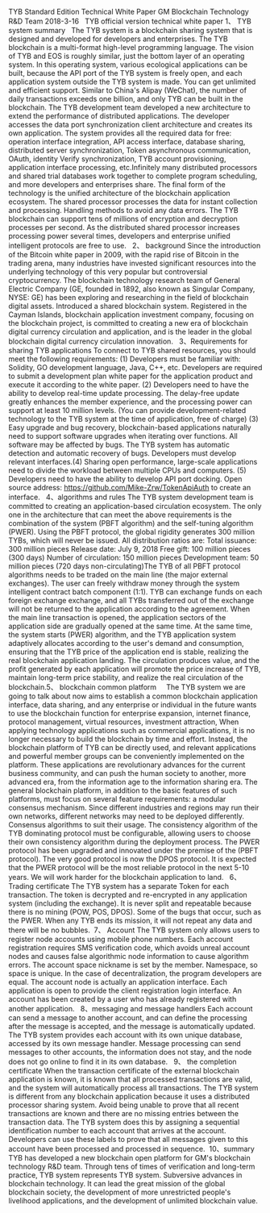 TYB Standard Edition Technical White Paper
GM Blockchain Technology R&D Team
2018-3-16
 
TYB official version technical white paper 
1、 TYB system summary
 
The TYB system is a blockchain sharing system that is designed and developed for developers and enterprises. The TYB blockchain is a multi-format high-level programming language.
The vision of TYB and EOS is roughly similar, just the bottom layer of an operating system. In this operating system, various ecological applications can be built, because the API port of the TYB system is freely open, and each application system outside the TYB system is made. You can get unlimited and efficient support. Similar to China's Alipay (WeChat), the number of daily transactions exceeds one billion, and only TYB can be built in the blockchain. The TYB development team developed a new architecture to extend the performance of distributed applications. The developer accesses the data port synchronization client architecture and creates its own application. The system provides all the required data for free: operation interface integration, API access interface, database sharing, distributed server synchronization, Token asynchronous communication, OAuth, identity Verify synchronization, TYB account provisioning, application interface processing, etc.Infinitely many distributed processors and shared trial databases work together to complete program scheduling, and more developers and enterprises share. The final form of the technology is the unified architecture of the blockchain application ecosystem. The shared processor processes the data for instant collection and processing. Handling methods to avoid any data errors. The TYB blockchain can support tens of millions of encryption and decryption processes per second. As the distributed shared processor increases processing power several times, developers and enterprise unified intelligent protocols are free to use.
 
2、 background
Since the introduction of the Bitcoin white paper in 2009, with the rapid rise of Bitcoin in the trading arena, many industries have invested significant resources into the underlying technology of this very popular but controversial cryptocurrency. The blockchain technology research team of General Electric Company (GE, founded in 1892, also known as Singular Company, NYSE: GE) has been exploring and researching in the field of blockchain digital assets. Introduced a shared blockchain system. Registered in the Cayman Islands, blockchain application investment company, focusing on the blockchain project, is committed to creating a new era of blockchain digital currency circulation and application, and is the leader in the global blockchain digital currency circulation innovation.
 
3、Requirements for sharing TYB applications
To connect to TYB shared resources, you should meet the following requirements:
(1) Developers must be familiar with: Solidity, GO development language, Java, C++, etc. Developers are required to submit a development plan white paper for the application product and execute it according to the white paper.
(2) Developers need to have the ability to develop real-time update processing. The delay-free update greatly enhances the member experience, and the processing power can support at least 10 million levels. (You can provide development-related technology to the TYB system at the time of application, free of charge)
(3) Easy upgrade and bug recovery, blockchain-based applications naturally need to support software upgrades when iterating over functions. All software may be affected by bugs. The TYB system has automatic detection and automatic recovery of bugs. Developers must develop relevant interfaces.(4) Sharing open performance, large-scale applications need to divide the workload between multiple CPUs and computers.
(5) Developers need to have the ability to develop API port docking.
Open source address: https://github.com/Mike-Zrw/TokenApiAuth to create an interface.
 
4、algorithms and rules
The TYB system development team is committed to creating an application-based circulation ecosystem. The only one in the architecture that can meet the above requirements is the combination of the system (PBFT algorithm) and the self-tuning algorithm (PWER).
Using the PBFT protocol, the global rigidity generates 300 million TYBs, which will never be issued. All distribution ratios are:
Total issuance: 300 million pieces
Release date: July 9, 2018
Free gift: 100 million pieces (300 days)
Number of circulation: 150 million pieces
Development team: 50 million pieces (720 days non-circulating)The TYB of all PBFT protocol algorithms needs to be traded on the main line (the major external exchanges). The user can freely withdraw money through the system intelligent contract batch component (1:1). TYB can exchange funds on each foreign exchange exchange, and all TYBs transferred out of the exchange will not be returned to the application according to the agreement. When the main line transaction is opened, the application sectors of the application side are gradually opened at the same time. At the same time, the system starts (PWER) algorithm, and the TYB application system adaptively allocates according to the user's demand and consumption, ensuring that the TYB price of the application end is stable, realizing the real blockchain application landing. The circulation produces value, and the profit generated by each application will promote the price increase of TYB, maintain long-term price stability, and realize the real circulation of the blockchain.5、 blockchain common platform
    The TYB system we are going to talk about now aims to establish a common blockchain application interface, data sharing, and any enterprise or individual in the future wants to use the blockchain function for enterprise expansion, internet finance, protocol management, virtual resources, investment attraction, When applying technology applications such as commercial applications, it is no longer necessary to build the blockchain by time and effort. Instead, the blockchain platform of TYB can be directly used, and relevant applications and powerful member groups can be conveniently implemented on the platform. These applications are revolutionary advances for the current business community, and can push the human society to another, more advanced era, from the information age to the information sharing era. The general blockchain platform, in addition to the basic features of such platforms, must focus on several feature requirements: a modular consensus mechanism. Since different industries and regions may run their own networks, different networks may need to be deployed differently. Consensus algorithms to suit their usage. The consistency algorithm of the TYB dominating protocol must be configurable, allowing users to choose their own consistency algorithm during the deployment process. The PWER protocol has been upgraded and innovated under the premise of the (PBFT protocol). The very good protocol is now the DPOS protocol. It is expected that the PWER protocol will be the most reliable protocol in the next 5-10 years. We will work harder for the blockchain application to land.
 
6、 Trading certificate
The TYB system has a separate Token for each transaction. The token is decrypted and re-encrypted in any application system (including the exchange). It is never split and repeatable because there is no mining (POW, POS, DPOS). Some of the bugs that occur, such as the PWER. When any TYB ends its mission, it will not repeat any data and there will be no bubbles.
 7、 Account
The TYB system only allows users to register node accounts using mobile phone numbers. Each account registration requires SMS verification code, which avoids unreal account nodes and causes false algorithmic node information to cause algorithm errors. The account space nickname is set by the member. Namespace, so space is unique. In the case of decentralization, the program developers are equal. The account node is actually an application interface. Each application is open to provide the client registration login interface. An account has been created by a user who has already registered with another application.
 
8、messaging and message handlers
Each account can send a message to another account, and can define the processing after the message is accepted, and the message is automatically updated. The TYB system provides each account with its own unique database, accessed by its own message handler. Message processing can send messages to other accounts, the information does not stay, and the node does not go online to find it in its own database.
 
9、 the completion certificate
When the transaction certificate of the external blockchain application is known, it is known that all processed transactions are valid, and the system will automatically process all transactions. The TYB system is different from any blockchain application because it uses a distributed processor sharing system. Avoid being unable to prove that all recent transactions are known and there are no missing entries between the transaction data. The TYB system does this by assigning a sequential identification number to each account that arrives at the account. Developers can use these labels to prove that all messages given to this account have been processed and processed in sequence.
 10、summary
TYB has developed a new blockchain open platform for GM's blockchain technology R&D team. Through tens of times of verification and long-term practice, TYB system represents TYB system. Subversive advances in blockchain technology. It can lead the great mission of the global blockchain society, the development of more unrestricted people's livelihood applications, and the development of unlimited blockchain value.

